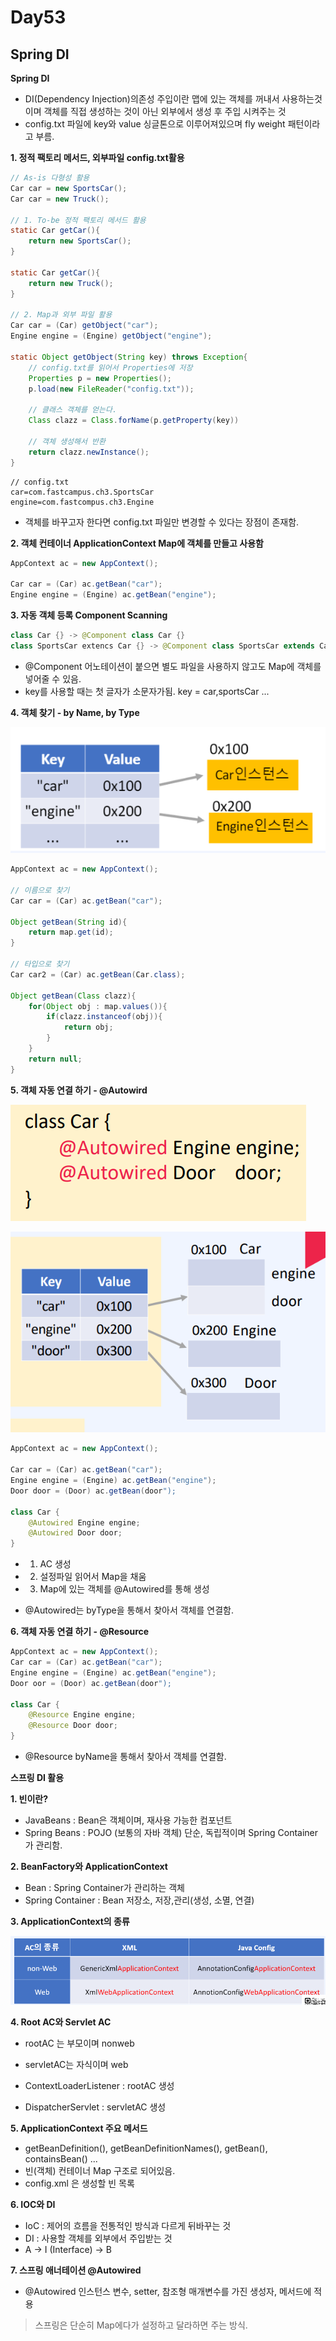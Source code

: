 # Day53

## Spring DI

**Spring DI**

* DI(Dependency Injection)의존성 주입이란 맵에 있는 객체를 꺼내서 사용하는것이며 객체를 직접 생성하는 것이 아닌 외부에서 생성 후 주입 시켜주는 것
* config.txt 파일에 key와 value 싱글톤으로 이루어져있으며 fly weight 패턴이라고 부름.

**1. 정적 팩토리 메서드, 외부파일 config.txt활용**

```java
// As-is 다형성 활용
Car car = new SportsCar();
Car car = new Truck();

// 1. To-be 정적 팩토리 메서드 활용
static Car getCar(){
    return new SportsCar();
}

static Car getCar(){
    return new Truck();
}

// 2. Map과 외부 파일 활용
Car car = (Car) getObject("car");
Engine engine = (Engine) getObject("engine");

static Object getObject(String key) throws Exception{
    // config.txt를 읽어서 Properties에 저장
    Properties p = new Properties();
    p.load(new FileReader("config.txt"));

    // 클래스 객체를 얻는다.
    Class clazz = Class.forName(p.getProperty(key))

    // 객체 생성해서 반환
    return clazz.newInstance();
}
```
```
// config.txt
car=com.fastcampus.ch3.SportsCar
engine=com.fastcompus.ch3.Engine
```

* 객체를 바꾸고자 한다면 config.txt 파일만 변경할 수 있다는 장점이 존재함.

**2. 객체 컨테이너 ApplicationContext Map에 객체를 만들고 사용함**

```java
AppContext ac = new AppContext();

Car car = (Car) ac.getBean("car");
Engine engine = (Engine) ac.getBean("engine");
```

**3. 자동 객체 등록 Component Scanning**

```java
class Car {} -> @Component class Car {}
class SportsCar extencs Car {} -> @Component class SportsCar extends Car {}
```

* @Component 어노테이션이 붙으면 별도 파일을 사용하지 않고도 Map에 객체를 넣어줄 수 있음.
* key를 사용할 때는 첫 글자가 소문자가됨. key = car,sportsCar ...

**4. 객체 찾기 - by Name, by Type**

![Alt text](image.png)

```java
AppContext ac = new AppContext();

// 이름으로 찾기
Car car = (Car) ac.getBean("car");

Object getBean(String id){  
    return map.get(id);
}

// 타입으로 찾기
Car car2 = (Car) ac.getBean(Car.class);

Object getBean(Class clazz){
    for(Object obj : map.values()){
        if(clazz.instanceof(obj)){
            return obj;
        }
    }
    return null;
}
```

**5. 객체 자동 연결 하기 - @Autowird**

![Alt text](image-1.png)

![Alt text](image-2.png)

```java
AppContext ac = new AppContext();

Car car = (Car) ac.getBean("car");
Engine engine = (Engine) ac.getBean("engine");
Door door = (Door) ac.getBean(door");

class Car {
    @Autowired Engine engine;
    @Autowired Door door;
}
```

* 1. AC 생성
* 2. 설정파일 읽어서 Map을 채움
* 3. Map에 있는 객체를 @Autowired를 통해 생성

* @Autowired는 byType을 통해서 찾아서 객체를 연결함.

**6. 객체 자동 연결 하기 - @Resource**

```java
AppContext ac = new AppContext();
Car car = (Car) ac.getBean("car");
Engine engine = (Engine) ac.getBean("engine");
Door oor = (Door) ac.getBean(door");

class Car {
    @Resource Engine engine;
    @Resource Door door;
}
```

* @Resource byName을 통해서 찾아서 객체를 연결함.

**스프링 DI 활용**

**1. 빈이란?**

* JavaBeans : Bean은 객체이며, 재사용 가능한 컴포넌트
* Spring Beans : POJO (보통의 자바 객체) 단순, 독립적이며 Spring Container가 관리함.

**2. BeanFactory와 ApplicationContext**

* Bean : Spring Container가 관리하는 객체
* Spring Container : Bean 저장소, 저장,관리(생성, 소멸, 연결)

**3. ApplicationContext의 종류**

![Alt text](image-3.png)

**4. Root AC와 Servlet AC**

* rootAC 는 부모이며 nonweb
* servletAC는 자식이며 web

* ContextLoaderListener : rootAC 생성
* DispatcherServlet : servletAC 생성

**5. ApplicationContext 주요 메서드**

* getBeanDefinition(), getBeanDefinitionNames(), getBean(), containsBean() ...
* 빈(객체) 컨테이너 Map 구조로 되어있음.
* config.xml 은 생성할 빈 목록

**6. IOC와 DI**

* IoC : 제어의 흐름을 전통적인 방식과 다르게 뒤바꾸는 것
* DI : 사용할 객체를 외부에서 주입받는 것
* A -> I (Interface) -> B

**7. 스프링 애너테이션 @Autowired**

* @Autowired 인스턴스 변수, setter, 참조형 매개변수를 가진 생성자, 메서드에 적용

> 스프링은 단순히 Map에다가 설정하고 달라하면 주는 방식.